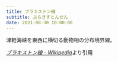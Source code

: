 ```yaml
---
title: ブラキストン線
subtitle: ぶらきすとんせん
date: 2021-08-30 10:00:00
---
```


津軽海峡を東西に横切る動物相の分布境界線。

<cite>[ブラキストン線 - Wikipedia](https://ja.wikipedia.org/wiki/%E3%83%96%E3%83%A9%E3%82%AD%E3%82%B9%E3%83%88%E3%83%B3%E7%B7%9A)</cite>より引用